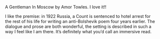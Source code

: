  A Gentleman In Moscow by Amor Towles.  I love it!!

I like the premise: in 1922 Russia, a Count is sentenced to hotel arrest for the rest of his life for writing an anti-Bolshevik poem four years earlier. The dialogue and prose are both wonderful, the setting is described in such a way I feel like I am there. It’s definitely what you’d call an immersive read. 